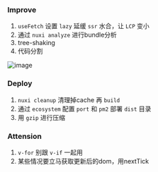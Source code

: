 ### Improve

1. `useFetch` 设置 `lazy` 延缓 `ssr` 水合，让 `LCP` 变小
2. 通过 `nuxi analyze` 进行bundle分析
3. tree-shaking 
4. 代码分割

![image](https://github.com/CooperHash/nuxt-social/assets/73218815/4e02422a-26d9-4954-a1b3-e48dcee3e0fe)



### Deploy

1. `nuxi cleanup` 清理掉cache 再 `build`
2. 通过 `ecosystem` 配置 `port` 和 `pm2` 部署 `dist` 目录
3. 用 `gzip` 进行压缩


### Attension

1. `v-for` 别跟 `v-if` 一起用
2. 某些情况要立马获取更新后的dom，用nextTick



